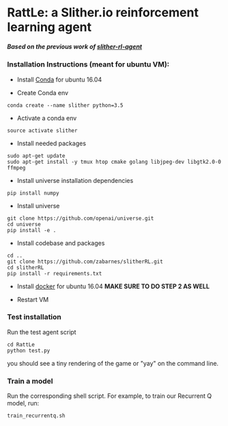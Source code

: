 # RattLe: a Slither.io reinforcement learning agent
##### Based on the previous work of [slither-rl-agent](https://github.com/zachabarnes/slither-rl-agent)

### Installation Instructions (meant for ubuntu VM):
- Install [Conda](https://www.digitalocean.com/community/tutorials/how-to-install-the-anaconda-python-distribution-on-ubuntu-16-04) for ubuntu 16.04

- Create Conda env
```
conda create --name slither python=3.5
```

- Activate a conda env
```
source activate slither
```

- Install needed packages
```
sudo apt-get update
sudo apt-get install -y tmux htop cmake golang libjpeg-dev libgtk2.0-0 ffmpeg
```

- Install universe installation dependencies
```
pip install numpy
```

- Install universe
```
git clone https://github.com/openai/universe.git
cd universe
pip install -e .
```
- Install codebase and packages
```
cd ..
git clone https://github.com/zabarnes/slitherRL.git
cd slitherRL
pip install -r requirements.txt
```

- Install [docker](https://www.digitalocean.com/community/tutorials/how-to-install-and-use-docker-on-ubuntu-16-04) for ubuntu 16.04 **MAKE SURE TO DO STEP 2 AS WELL**

- Restart VM

### Test installation

Run the test agent script
```
cd RattLe
python test.py
```
you should see a tiny rendering of the game or "yay" on the command line.

### Train a model

Run the corresponding shell script. For example, to train our Recurrent Q model, run:
```
train_recurrentq.sh
```
